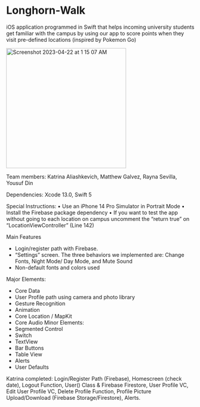 # Longhorn-Walk
iOS application programmed in Swift that helps incoming university students get familiar with the campus by using our app to score points when they visit pre-defined locations (inspired by Pokemon Go)

<img width="321" alt="Screenshot 2023-04-22 at 1 15 07 AM" src="https://user-images.githubusercontent.com/113384816/233766320-7107f63e-c4dd-4e81-a569-a04f2ffeedb4.png">

Team members: Katrina Aliashkevich, Matthew Galvez, Rayna Sevilla, Yousuf Din

Dependencies: Xcode 13.0, Swift 5

Special Instructions: 
• Use an iPhone 14 Pro Simulator in Portrait Mode
• Install the Firebase package dependency 
• If you want to test the app without going to each location on campus uncomment the “return true” on “LocationViewController” (Line 142)


Main Features
* Login/register path with Firebase. 
* “Settings” screen. The three behaviors we implemented are:
Change Fonts, Night Mode/ Day Mode, and Mute Sound  
* Non-default fonts and colors used 


Major Elements: 
   * Core Data 
   * User Profile path using camera and photo library
   * Gesture Recognition 
   * Animation 
   * Core Location / MapKit 
   * Core Audio 
Minor Elements:
   * Segmented Control 
   * Switch
   * TextView
   * Bar Buttons
   * Table View 
   * Alerts 
   * User Defaults 


Katrina completed: Login/Register Path (Firebase), Homescreen (check date), Logout Function, User() Class & Firebase Firestore, User Profile VC, Edit User Profile VC, Delete Profile Function, Profile Picture Upload/Download (Firebase Storage/Firestore), Alerts.

